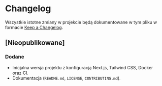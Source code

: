 # Changelog

Wszystkie istotne zmiany w projekcie będą dokumentowane w tym pliku w formacie [Keep a Changelog](https://keepachangelog.com/pl/1.1.0/).

## [Nieopublikowane]
### Dodane
- Inicjalna wersja projektu z konfiguracją Next.js, Tailwind CSS, Docker oraz CI.
- Dokumentacja (`README.md`, `LICENSE`, `CONTRIBUTING.md`).

<!-- Dodawaj kolejne wersje poniżej zgodnie z semver -->

